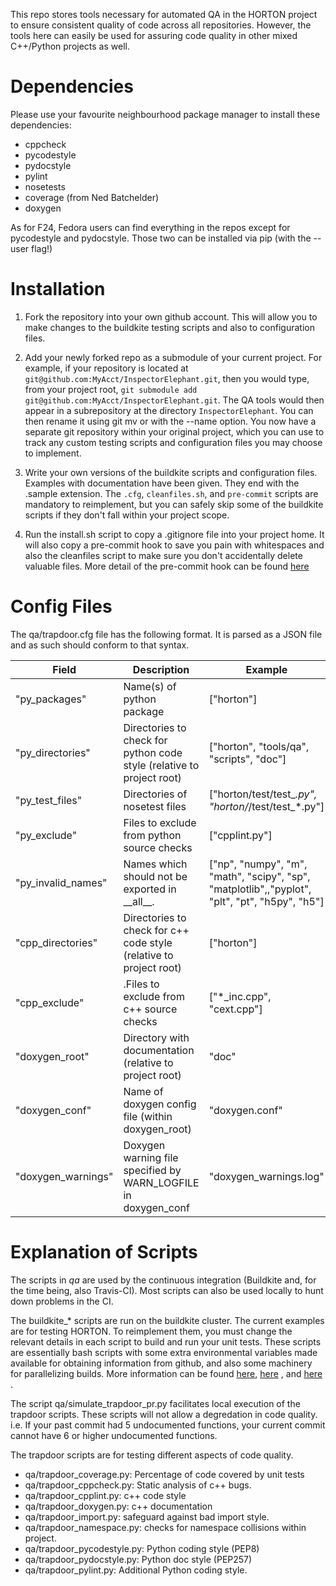 This repo stores tools necessary for automated QA in the HORTON project to ensure consistent quality of code across all repositories. However, the tools here can easily be used for assuring code quality in other mixed C++/Python projects as well.

Dependencies
============
Please use your favourite neighbourhood package manager to install these dependencies:

- cppcheck
- pycodestyle
- pydocstyle
- pylint
- nosetests
- coverage (from Ned Batchelder)
- doxygen

As for F24, Fedora users can find everything in the repos except for pycodestyle and pydocstyle. Those two can be installed via pip (with the --user flag!)

Installation
============
1) Fork the repository into your own github account. This will allow you to make changes to the buildkite testing scripts and also to configuration files.

2) Add your newly forked repo as a submodule of your current project. For example, if your repository is located at `git@github.com:MyAcct/InspectorElephant.git`, then you would type, from your project root, `git submodule add git@github.com:MyAcct/InspectorElephant.git`. The QA tools would then appear in a subrepository at the directory `InspectorElephant`. You can then rename it using git mv or with the --name option. You now have a separate git repository within your original project, which you can use to track any custom testing scripts and configuration files you may choose to implement.

3) Write your own versions of the buildkite scripts and configuration files. Examples with documentation have been given. They end with the .sample extension. The `.cfg`, `cleanfiles.sh`, and `pre-commit` scripts are mandatory to reimplement, but you can safely skip some of the buildkite scripts if they don't fall within your project scope.

4) Run the install.sh script to copy a .gitignore file into your project home. It will also copy a pre-commit hook to save you pain with whitespaces and also the cleanfiles script to make sure you don't accidentally delete valuable files. More detail of the pre-commit hook can be found [here](https://theochem.github.io/horton/2.0.1/tech_dev_git.html#tools-pre-commit)

Config Files
============
The qa/trapdoor.cfg file has the following format. It is parsed as a JSON file and as such should conform to that syntax.

| Field              | Description                                                           | Example                                                                                        |
|--------------------|-----------------------------------------------------------------------|------------------------------------------------------------------------------------------------|
| "py_packages"      | Name(s) of python package                                             | ["horton"]                                                                                     |
| "py_directories"   | Directories to check for python code style (relative to project root) | ["horton", "tools/qa", "scripts", "doc"]                                                       |
| "py_test_files"    | Directories of nosetest files                                         | ["horton/test/test_*.py", "horton/*/test/test_*.py"]                                           |
| "py_exclude"       | Files to exclude from python source checks                            | ["cpplint.py"]                                                                                 |
| "py_invalid_names" | Names which should not be exported in \_\_all\_\_.                    | ["np", "numpy", "m", "math", "scipy", "sp", "matplotlib",,"pyplot", "plt", "pt", "h5py", "h5"] |
| "cpp_directories"  | Directories to check for c++ code style (relative to project root)    | ["horton"]                                                                                     |
| "cpp_exclude"      | .Files to exclude from c++ source checks                              | ["*_inc.cpp", "cext.cpp"]                                                                      |
| "doxygen_root"     | Directory with documentation (relative to project root)               | "doc"                                                                                          |
| "doxygen_conf"     | Name of doxygen config file (within doxygen_root)                     | "doxygen.conf"                                                                                 |
| "doxygen_warnings" | Doxygen warning file specified by WARN_LOGFILE in doxygen_conf        | "doxygen_warnings.log"                                                                         |

Explanation of Scripts
======================
The scripts in _qa_ are used by the continuous integration (Buildkite and, for the time being, also Travis-CI). Most scripts can also be used locally to hunt down problems in the CI.

The buildkite_* scripts are run on the buildkite cluster. The current examples are for testing HORTON. To reimplement them, you must change the relevant details in each script to build and run your unit tests. These scripts are essentially bash scripts with some extra environmental variables made available for obtaining information from github, and also some machinery for parallelizing builds. More information can be found [here](https://buildkite.com/docs/guides/writing-build-scripts), [here](https://buildkite.com/docs/guides/artifacts) , and [here](https://buildkite.com/docs/guides/environment-variables) .

The script qa/simulate_trapdoor_pr.py facilitates local execution of the trapdoor scripts. These scripts will not allow a degredation in code quality. i.e. If your past commit had 5 undocumented functions, your current commit cannot have 6 or higher undocumented functions.  

The trapdoor scripts are for testing different aspects of code quality. 

- qa/trapdoor_coverage.py: Percentage of code covered by unit tests
- qa/trapdoor_cppcheck.py: Static analysis of c++ bugs.
- qa/trapdoor_cpplint.py: c++ code style
- qa/trapdoor_doxygen.py: c++ documentation
- qa/trapdoor_import.py: safeguard against bad import style.
- qa/trapdoor_namespace.py: checks for namespace collisions within project.
- qa/trapdoor_pycodestyle.py: Python coding style (PEP8)
- qa/trapdoor_pydocstyle.py: Python doc style (PEP257)
- qa/trapdoor_pylint.py: Additional Python coding style.
